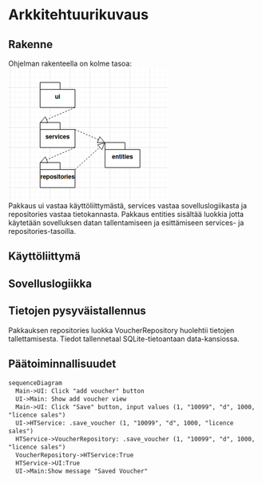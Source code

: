 # Arkkitehtuurikuvaus

## Rakenne
Ohjelman rakenteella on kolme tasoa:  
![arkkitehtuuritasot](kuvat/arkkitehtuuritasot.png)  
Pakkaus ui vastaa käyttöliittymästä, services vastaa sovelluslogiikasta ja repositories vastaa tietokannasta. Pakkaus entities sisältää luokkia jotta käytetään sovelluksen datan tallentamiseen ja esittämiseen services- ja repositories-tasoilla.

## Käyttöliittymä

## Sovelluslogiikka

## Tietojen pysyväistallennus

Pakkauksen repositories luokka VoucherRepository huolehtii tietojen tallettamisesta. Tiedot tallennetaal SQLite-tietoantaan data-kansiossa.

## Päätoiminnallisuudet

```mermaid
sequenceDiagram
  Main->UI: Click "add voucher" button
  UI->Main: Show add voucher view
  Main->UI: Click "Save" button, input values (1, "10099", "d", 1000, "licence sales")
  UI->HTService: .save_voucher (1, "10099", "d", 1000, "licence sales")
  HTService->VoucherRepository: .save_voucher (1, "10099", "d", 1000, "licence sales")
  VoucherRepository->HTService:True
  HTService->UI:True
  UI->Main:Show message "Saved Voucher"
```
